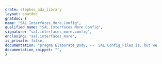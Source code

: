 ```yaml
---
crate: stephes_ada_library
layout: gnatdoc
gnatdoc: {
name: "SAL.Interfaces_More.Config",
qualified_name: "SAL.Interfaces_More.Config",
signature: "sal.interfaces_more.config",
enclosing: "sal.interfaces_more",
is_private: false,
documentation: "pragma Elaborate_Body; --  SAL.Config_Files is, but we have no body",
documentation_snippet: "",
}
---
```

